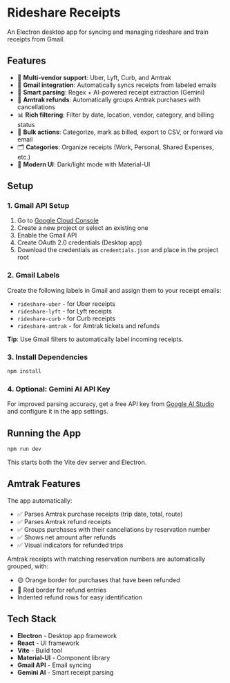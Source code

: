 # Rideshare Receipts

An Electron desktop app for syncing and managing rideshare and train receipts from Gmail.

## Features

- 🚗 **Multi-vendor support**: Uber, Lyft, Curb, and Amtrak
- 📧 **Gmail integration**: Automatically syncs receipts from labeled emails
- 🤖 **Smart parsing**: Regex + AI-powered receipt extraction (Gemini)
- 🚂 **Amtrak refunds**: Automatically groups Amtrak purchases with cancellations
- 📊 **Rich filtering**: Filter by date, location, vendor, category, and billing status
- 💼 **Bulk actions**: Categorize, mark as billed, export to CSV, or forward via email
- 🗂️ **Categories**: Organize receipts (Work, Personal, Shared Expenses, etc.)
- 🎨 **Modern UI**: Dark/light mode with Material-UI

## Setup

### 1. Gmail API Setup

1. Go to [Google Cloud Console](https://console.cloud.google.com/)
2. Create a new project or select an existing one
3. Enable the Gmail API
4. Create OAuth 2.0 credentials (Desktop app)
5. Download the credentials as `credentials.json` and place in the project root

### 2. Gmail Labels

Create the following labels in Gmail and assign them to your receipt emails:
- `rideshare-uber` - for Uber receipts
- `rideshare-lyft` - for Lyft receipts  
- `rideshare-curb` - for Curb receipts
- `rideshare-amtrak` - for Amtrak tickets and refunds

**Tip**: Use Gmail filters to automatically label incoming receipts.

### 3. Install Dependencies

```bash
npm install
```

### 4. Optional: Gemini AI API Key

For improved parsing accuracy, get a free API key from [Google AI Studio](https://aistudio.google.com/app/apikey) and configure it in the app settings.

## Running the App

```bash
npm run dev
```

This starts both the Vite dev server and Electron.

## Amtrak Features

The app automatically:
- ✅ Parses Amtrak purchase receipts (trip date, total, route)
- ✅ Parses Amtrak refund receipts
- ✅ Groups purchases with their cancellations by reservation number
- ✅ Shows net amount after refunds
- ✅ Visual indicators for refunded trips

Amtrak receipts with matching reservation numbers are automatically grouped, with:
- 🟡 Orange border for purchases that have been refunded
- 🔴 Red border for refund entries
- Indented refund rows for easy identification

## Tech Stack

- **Electron** - Desktop app framework
- **React** - UI framework
- **Vite** - Build tool
- **Material-UI** - Component library
- **Gmail API** - Email syncing
- **Gemini AI** - Smart receipt parsing
